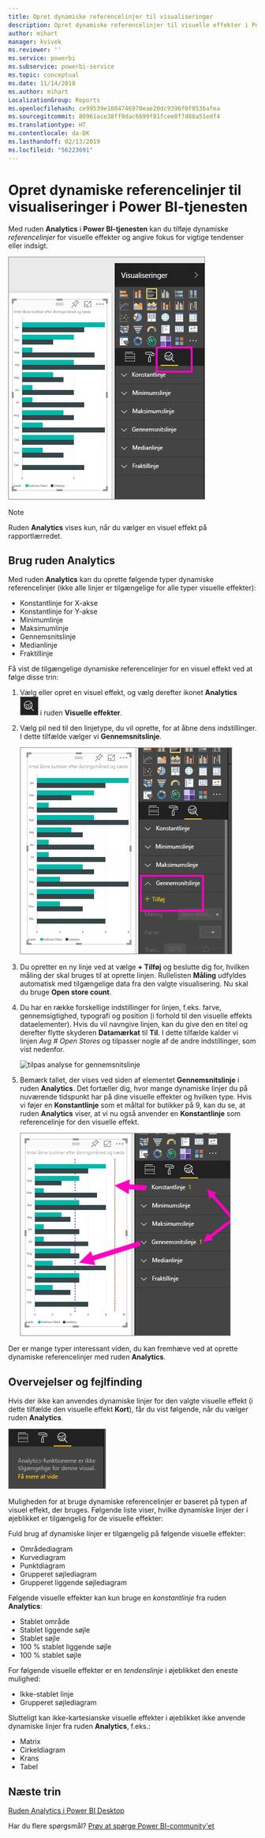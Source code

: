 ```yaml
---
title: Opret dynamiske referencelinjer til visualiseringer
description: Opret dynamiske referencelinjer til visuelle effekter i Power BI-tjenesten
author: mihart
manager: kvivek
ms.reviewer: ''
ms.service: powerbi
ms.subservice: powerbi-service
ms.topic: conceptual
ms.date: 11/14/2018
ms.author: mihart
LocalizationGroup: Reports
ms.openlocfilehash: ce99539e1804746970eae20dc9396f0f0536afea
ms.sourcegitcommit: 80961ace38ff9dac6699f81fcee0f7d88a51edf4
ms.translationtype: HT
ms.contentlocale: da-DK
ms.lasthandoff: 02/13/2019
ms.locfileid: "56223691"
---
```

# <a name="create-dynamic-reference-lines-for-visuals-in-the-power-bi-service"></a>Opret dynamiske referencelinjer til visualiseringer i Power BI-tjenesten

Med ruden **Analytics** i **Power BI-tjenesten** kan du tilføje dynamiske *referencelinjer* for visuelle effekter og angive fokus for vigtige tendenser eller indsigt.

![](media/service-analytics-pane/power-bi-analytics-pane.png)

> [!NOTE]
> Ruden **Analytics** vises kun, når du vælger en visuel effekt på rapportlærredet.
> 
> 

## <a name="use-the-analytics-pane"></a>Brug ruden Analytics
Med ruden **Analytics** kan du oprette følgende typer dynamiske referencelinjer (ikke alle linjer er tilgængelige for alle typer visuelle effekter):

* Konstantlinje for X-akse
* Konstantlinje for Y-akse
* Minimumlinje
* Maksimumlinje
* Gennemsnitslinje
* Medianlinje
* Fraktillinje


Få vist de tilgængelige dynamiske referencelinjer for en visuel effekt ved at følge disse trin:

1. Vælg eller opret en visuel effekt, og vælg derefter ikonet **Analytics** ![](media/service-analytics-pane/power-bi-analytics-icon.png) i ruden **Visuelle effekter**.

2. Vælg pil ned til den linjetype, du vil oprette, for at åbne dens indstillinger. I dette tilfælde vælger vi **Gennemsnitslinje**.
   
   ![tilføj gennemsnitslinje](media/service-analytics-pane/power-bi-add.png)

3. Du opretter en ny linje ved at vælge **+ Tilføj** og beslutte dig for, hvilken måling der skal bruges til at oprette linjen.  Rullelisten **Måling** udfyldes automatisk med tilgængelige data fra den valgte visualisering. Nu skal du bruge **Open store count**.

5. Du har en række forskellige indstillinger for linjen, f.eks. farve, gennemsigtighed, typografi og position (i forhold til den visuelle effekts dataelementer). Hvis du vil navngive linjen, kan du give den en titel og derefter flytte skyderen **Datamærkat** til **Til**.  I dette tilfælde kalder vi linjen *Avg # Open Stores* og tilpasser nogle af de andre indstillinger, som vist nedenfor.
   
   ![tilpas analyse for gennemsnitslinje](media/service-analytics-pane/power-bi-average-line2.png)

1. Bemærk tallet, der vises ved siden af elementet **Gennemsnitslinje** i ruden **Analytics**. Det fortæller dig, hvor mange dynamiske linjer du på nuværende tidspunkt har på dine visuelle effekter og hvilken type. Hvis vi føjer en **Konstantlinje** som et måltal for butikker på 9, kan du se, at ruden **Analytics** viser, at vi nu også anvender en **Konstantlinje** som referencelinje for den visuelle effekt.
   
   ![](media/service-analytics-pane/power-bi-reference-lines.png)
   

Der er mange typer interessant viden, du kan fremhæve ved at oprette dynamiske referencelinjer med ruden **Analytics**.

## <a name="considerations-and-troubleshooting"></a>Overvejelser og fejlfinding

Hvis der ikke kan anvendes dynamiske linjer for den valgte visuelle effekt (i dette tilfælde den visuelle effekt **Kort**), får du vist følgende, når du vælger ruden **Analytics**.
   
![analytics er ikke tilgængelig](media/service-analytics-pane/power-bi-no-lines.png)

Muligheden for at bruge dynamiske referencelinjer er baseret på typen af visuel effekt, der bruges. Følgende liste viser, hvilke dynamiske linjer der i øjeblikket er tilgængelig for de visuelle effekter:

Fuld brug af dynamiske linjer er tilgængelig på følgende visuelle effekter:

* Områdediagram
* Kurvediagram
* Punktdiagram
* Grupperet søjlediagram
* Grupperet liggende søjlediagram

Følgende visuelle effekter kan kun bruge en *konstantlinje* fra ruden **Analytics**:

* Stablet område
* Stablet liggende søjle
* Stablet søjle
* 100 % stablet liggende søjle
* 100 % stablet søjle

For følgende visuelle effekter er en *tendenslinje* i øjeblikket den eneste mulighed:

* Ikke-stablet linje
* Grupperet søjlediagram

Slutteligt kan ikke-kartesianske visuelle effekter i øjeblikket ikke anvende dynamiske linjer fra ruden **Analytics**, f.eks.:

* Matrix
* Cirkeldiagram
* Krans
* Tabel

## <a name="next-steps"></a>Næste trin
[Ruden Analytics i Power BI Desktop](desktop-analytics-pane.md)

Har du flere spørgsmål? [Prøv at spørge Power BI-community'et](http://community.powerbi.com/)

